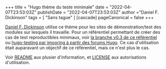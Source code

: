 +++
title = "Hugo thème du teste minimale"
date = "2022-04-07T23:53:03Z"
publishDate = "2022-04-07T23:53:03Z"
author ="Daniel F. Dickinson"
tags = [
	"Sans tague"
]
[cascade]
pageCanonical = false
+++

[Daniel F. Dickinson](https://github.com/danielfdickinson) utilise ce thème pour
les sites de démonstration/test des modules sur lesquels il travaille. Pour un
référentiel permettant de créer des cas de test reproductibles minimaux, voir
[la branche v0.3 de ce
référentiel](https://github.com/danielfdickinson/minimal-test-theme-hugo-dfd/tree/v0.3)
ou [hugo-testing par jmooring à partir des forums
Hugo](https://github.com/jmooring/hugo-testing). Ce cas d'utilisation était
auparavant un objectif de ce référentiel, mais ce n'est plus le cas.

Voir [README](/readme/README.md) aux plusier d'information, et
[LICENSE](../readme/readme/LICENSE) aux autorisations d'utilisation.
